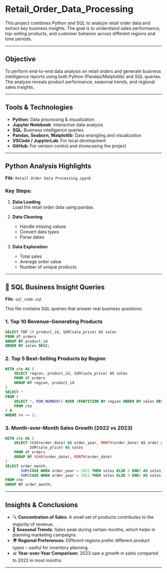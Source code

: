 # Retail_Order_Data_Processing
This project combines Python and SQL to analyze retail order data and extract key business insights. The goal is to understand sales performance, top-selling products, and customer behavior across different regions and time periods.

---

## Objective

To perform end-to-end data analysis on retail orders and generate business intelligence reports using both Python (Pandas/Matplotlib) and SQL queries. The analysis reveals product performance, seasonal trends, and regional sales insights.

---

##  Tools & Technologies

- **Python**: Data processing & visualization
- **Jupyter Notebook**: Interactive data analysis
- **SQL**: Business intelligence queries
- **Pandas, Seaborn, Matplotlib**: Data wrangling and visualization
- **VSCode / JupyterLab**: For local development
- **GitHub**: For version control and showcasing the project

---


##  Python Analysis Highlights

 **File**: `Retail Order Data Processing.ipynb`

###  Key Steps:

1. **Data Loading**  
   Load the retail order data using pandas.

2. **Data Cleaning**  
   - Handle missing values
   - Convert data types
   - Parse dates

3. **Data Exploration**  
   - Total sales
   - Average order value
   - Number of unique products


---

## 🧾 SQL Business Insight Queries

 **File**: `sql_code.sql`

This file contains SQL queries that answer real business questions:

###  1. Top 10 Revenue-Generating Products

```sql
SELECT TOP 10 product_id, SUM(sale_price) AS sales
FROM df_orders
GROUP BY product_id
ORDER BY sales DESC;
```

###  2. Top 5 Best-Selling Products by Region

```sql
WITH cte AS (
    SELECT region, product_id, SUM(sale_price) AS sales
    FROM df_orders
    GROUP BY region, product_id
)
SELECT *
FROM (
    SELECT *, ROW_NUMBER() OVER (PARTITION BY region ORDER BY sales DESC) AS rn
    FROM cte
) A
WHERE rn <= 5;
```

###  3. Month-over-Month Sales Growth (2022 vs 2023)

```sql
WITH cte AS (
    SELECT YEAR(order_date) AS order_year, MONTH(order_date) AS order_month,
           SUM(sale_price) AS sales
    FROM df_orders
    GROUP BY YEAR(order_date), MONTH(order_date)
)
SELECT order_month,
       SUM(CASE WHEN order_year = 2022 THEN sales ELSE 0 END) AS sales_2022,
       SUM(CASE WHEN order_year = 2023 THEN sales ELSE 0 END) AS sales_2023
FROM cte
GROUP BY order_month;
```

---

##  Insights & Conclusions

- 🔍 **Concentration of Sales**: A small set of products contributes to the majority of revenue.
- 📅 **Seasonal Trends**: Sales peak during certain months, which helps in planning marketing campaigns.
- 🌍 **Regional Preferences**: Different regions prefer different product types – useful for inventory planning.
- 📊 **Year-over-Year Comparison**: 2023 saw a growth in sales compared to 2022 in most months.

---
